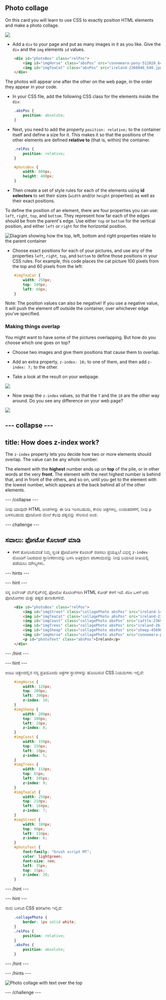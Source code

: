 ## Photo collage

On this card you will learn to use CSS to exactly position HTML elements and make a photo collage.

![](images/photoCollageWithText_wide.png)

+ Add a `div` to your page and put as many images in it as you like. Give the `div` and the `img` elements `id` values.

```html
    <div id="photoBox" class="relPos">
        <img id="imgHorse" class="absPos" src="connemara-pony-512028_640.jpg" alt="Connemara pony" />
        <img id="imgTeaCat" class="absPos" src="ireland-2360846_640.jpg" alt="Even cats drink tea in Ireland!" />
    </div>
```

The photos will appear one after the other on the web page, in the order they appear in your code.

+ In your CSS file, add the following CSS class for the elements inside the `div`: 

```css
    .absPos {
        position: absolute;
    }
```

+ Next, you need to add the property `position: relative;` to the container itself and define a size for it. This makes it so that the positions of the other elements are defined **relative to** (that is, within) the container.

```css
    .relPos {
        position: relative;
    }

    #photoBox {
        width: 800px;
        height: 400px;
    }
```

+ Then create a set of style rules for each of the elements using **id selectors** to set their sizes (`width` and/or `height` properties) as well as their exact positions.

To define the position of an element, there are four properties you can use: `left`, `right`, `top`, and `bottom`. They represent how far each of the edges should be from the parent's edge. Use either `top` or `bottom` for the vertical position, and either `left` or `right` for the horizontal position.

![Diagram showing how the top, left, bottom and right properties relate to the parent container](images/cssPositionProperties.png)

+ Choose exact positions for each of your pictures, and use any of the properties `left`, `right`, `top`, and `bottom` to define those positions in your CSS rules. For example, this code places the cat picture 100 pixels from the top and 60 pixels from the left:

```css
    #imgTeaCat {
        width: 250px;
        top: 100px;
        left: 60px;
    }
```

Note: The position values can also be negative! If you use a negative value, it will push the element off outside the container, over whichever edge you've specified.

### Making things overlap

You might want to have some of the pictures overlapping. But how do you choose which one goes on top?

+ Choose two images and give them positions that cause them to overlap.

+ Add an extra property, `z-index: 10;` to one of them, and then add `z-index: 7;` to the other.

+ Take a look at the result on your webpage.

![](images/horse10Cat7.png)

+ Now swap the `z-index` values, so that the `7` and the `10` are the other way around. Do you see any difference on your web page?

![](images/horse7Cat10.png)

## \--- collapse \---

## title: How does z-index work?

The `z-index` property lets you decide how two or more elements should overlap. The value can be any whole number.

The element with the **highest** number ends up on **top** of the pile, or in other words at the very **front**. The element with the next highest number is behind that, and in front of the others, and so on, until you get to the element with the lowest number, which appears at the back behind all of the other elements.

\--- /collapse \---

ನೀವು ಯಾವುದೇ HTML ಅಂಶಗಳನ್ನು ಈ ರೀತಿ ಇರಿಸಬಹುದು, ಕೇವಲ ಚಿತ್ರಗಳಲ್ಲ. ಉದಾಹರಣೆಗೆ, ನೀವು `p` ಬಳಸಬಹುದು ಫೋಟೋದ ಮೇಲೆ ಕೆಲವು ಪಠ್ಯವನ್ನು ಸೇರಿಸುವ ಅಂಶ.

\--- challenge \---

## ಸವಾಲು: ಫೋಟೋ ಕೊಲಾಜ್ ಮಾಡಿ

+ ಕೆಳಗೆ ತೋರಿಸಿರುವಂತೆ ನಿಮ್ಮ ಸ್ವಂತ ಫೋಟೋಗಳ ಕೊಲಾಜ್ ರಚಿಸಲು ಪ್ರಯತ್ನಿಸಿ! ವಿಭಿನ್ನ `z-index` ದೊಂದಿಗೆ ನಿಖರವಾದ ಸ್ಥಾನೀಕರಣವನ್ನು ಬಳಸಿ ಅತಿಕ್ರಮಣ ಪರಿಣಾಮವನ್ನು ನೀವು ಬಯಸಿದ ರೀತಿಯಲ್ಲಿ ಪಡೆಯಲು ಮೌಲ್ಯಗಳು.

\--- hints \---

\--- hint \---

ನನ್ನ ಐರ್ಲೆಂಡ್ ವೆಬ್‌ಸೈಟ್‌ನಲ್ಲಿ ಫೋಟೋ ಕೊಲಾಜ್‌ಗಾಗಿ HTML ಕೋಡ್ ಕೆಳಗೆ ಇದೆ. `div` ಒಳಗೆ ಆರು ಫೋಟೋಗಳು ಮತ್ತು ಪಠ್ಯದ ತುಣುಕುಗಳಿವೆ.

```html
    <div id="photoBox" class="relPos">
        <img id="imgStreet" class="collagePhoto absPos" src="ireland-1474045_640.jpg" alt="Irish town" />
        <img id="imgTeaCat" class="collagePhoto absPos" src="ireland-2360846_640.jpg" alt="Even cats drink tea in Ireland!" />
        <img id="imgCoast" class="collagePhoto absPos" src="cattle-2369463_640.jpg" alt="Cows at the coast" />
        <img id="imgTrees" class="collagePhoto absPos" src="ireland-2614852_640.jpg" alt="Tree tunnel" />
        <img id="imgSheep" class="collagePhoto absPos" src="sheep-456989_640.jpg" alt="Sheep on the road" />
        <img id="imgHorse" class="collagePhoto absPos" src="connemara-pony-512028_640.jpg" alt="Connemara pony" />
        <p id="photoText" class="absPos">Ireland</p>
    </div>
```

\--- /hint \---

\--- hint \---

ಅಂಟು ಚಿತ್ರಣದಲ್ಲಿನ ನನ್ನ ಪ್ರತಿಯೊಂದು ಚಿತ್ರಗಳ ಸ್ಥಾನಗಳನ್ನು ಹೊಂದಿಸುವ CSS ನಿಯಮಗಳು ಇಲ್ಲಿವೆ:

```css
    #imgHorse {
        width: 120px;
        top: 200px;
        left: 390px;
        z-index: 10;
    }
    #imgSheep {
        width: 200px;
        top: 100px;
        left: 20px;
        z-index: 8;
    }
    #imgCoast {
        width: 150px;
        top: 250px;
        left: 10px;
        z-index: 5;
    }
    #imgTrees {
        width: 110px;
        top: 65px;
        left: 205px;
        z-index: 9;
    }
    #imgTeaCat {
        width: 250px;
        top: 210px;
        left: 160px;
        z-index: 7;
    }
    #imgStreet {
        width: 180px;
        top: 90px;
        left: 310px;
        z-index: 6;
    }
    #photoText {
        font-family: "brush script MT";
        color: lightgreen;
        font-size: 4em;
        left: 35px;
        top: 15px;
        z-index: 20;
    }
```

\--- /hint \---

\--- hint \---

ನಾನು ಬಳಸಿದ CSS ತರಗತಿಗಳು ಇಲ್ಲಿವೆ:

```css
    .collagePhoto {
        border: 1px solid white;
    }
    .relPos {
        position: relative;
    }
    .absPos {
        position: absolute;
    }
```

\--- /hint \---

\--- /hints \---

![Photo collage with text over the top](images/photoCollageExample.png)

\--- /challenge \---